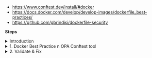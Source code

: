 - https://www.conftest.dev/install/#docker
- https://docs.docker.com/develop/develop-images/dockerfile_best-practices/
- https://github.com/gbrindisi/dockerfile-security


**Steps**
<details>
<summary>Introduction</summary>
<br>

  
 ![image](https://user-images.githubusercontent.com/75510135/154826815-0065404f-61a2-446b-9c2a-75b95e094571.png)

</details>



<details>
<summary>1. Docker Best Practice n OPA Conftest tool</summary>
<br>

![image](https://user-images.githubusercontent.com/75510135/154826936-a7d6ef9c-137a-446d-91e4-341fe289161a.png)

![image](https://user-images.githubusercontent.com/75510135/154826951-973b4a75-baaf-4708-ac26-4a7811733f10.png)

![image](https://user-images.githubusercontent.com/75510135/154826981-7757d687-651a-48da-9719-1173c7db4683.png)

- look for rego file in git to place the rules against dockerfile
  
> https://github.com/rupeshpanwar/dockerfile-security/blob/main/dockerfile-security.rego

### Check the current container running under root user or not
> kubectl exec -it  devsecops-6df5c8c5b5-7tj2q -- id
  
<img width="1052" alt="image" src="https://user-images.githubusercontent.com/75510135/154827346-7c14c43b-bcb7-4740-a57a-f14c78b1c020.png">

  
## @Project root directory , create a new rego file - opa-docker-security.rego
 > copy rules from > https://github.com/rupeshpanwar/dockerfile-security/blob/main/dockerfile-security.rego

<img width="983" alt="image" src="https://user-images.githubusercontent.com/75510135/154827460-9e2a2a7b-4bc5-4918-98c4-f0f73e7c6327.png">

## @Jenkinsfile, Add a stage for scan

```
             "OPA Conftest": {
            sh 'docker run --rm -v $(pwd):/project openpolicyagent/conftest test --policy opa-docker-security.rego Dockerfile'
             }
```
<img width="1163" alt="image" src="https://user-images.githubusercontent.com/75510135/154827747-6c07321e-b2e5-425e-81a5-f2c49c080728.png">
  
</details>



<details>
<summary>2. Validate & Fix</summary>
<br>
  
![image](https://user-images.githubusercontent.com/75510135/154827799-4ca476c1-cc95-4506-94cd-b6392433e277.png)


  
## Modify the rego file to accomodate the changes , like base image issue here

 <img width="695" alt="image" src="https://user-images.githubusercontent.com/75510135/154827827-ec68eccb-9a5b-405e-9d9f-54669379171a.png">
 
  
## Modify dockerfile  to accomodate the changes , like
  - use COPY instead of ADD
  - run process under a user hence create new user first
  
```
FROM adoptopenjdk/openjdk8:alpine-slim
EXPOSE 8080
ARG JAR_FILE=target/*.jar
RUN addgroup -S pipeline && adduser -S k8s-pipeline -G pipeline
COPY ${JAR_FILE} /home/k8s-pipeline/app.jar
USER k8s-pipeline
ENTRYPOINT ["java","-jar","/home/k8s-pipeline/app.jar"]
```

 - rerun the build job n verify the result
  
 ![image](https://user-images.githubusercontent.com/75510135/154827929-986e0634-c6da-47aa-af16-596e5a411aa9.png)

 <img width="724" alt="image" src="https://user-images.githubusercontent.com/75510135/154827946-68698a91-04fc-4439-af56-6d1e2933e4d3.png">

</details>

